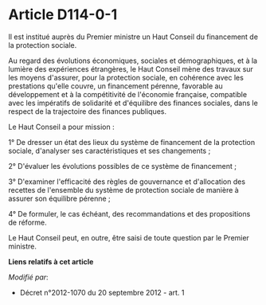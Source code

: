 # Article D114-0-1

Il est institué auprès du Premier ministre un Haut Conseil du financement de la protection sociale. 

Au regard des évolutions économiques, sociales et démographiques, et à la lumière des expériences étrangères, le Haut Conseil
mène des travaux sur les moyens d'assurer, pour la protection sociale, en cohérence avec les prestations qu'elle couvre, un
financement pérenne, favorable au développement et à la compétitivité de l'économie française, compatible avec les impératifs
de solidarité et d'équilibre des finances sociales, dans le respect de la trajectoire des finances publiques. 

Le Haut Conseil a pour mission : 

1° De dresser un état des lieux du système de financement de la protection sociale, d'analyser ses caractéristiques et ses
changements ; 

2° D'évaluer les évolutions possibles de ce système de financement ; 

3° D'examiner l'efficacité des règles de gouvernance et d'allocation des recettes de l'ensemble du système de protection
sociale de manière à assurer son équilibre pérenne ; 

4° De formuler, le cas échéant, des recommandations et des propositions de réforme. 

Le Haut Conseil peut, en outre, être saisi de toute question par le Premier ministre.

**Liens relatifs à cet article**

_Modifié par_:

  - Décret n°2012-1070 du 20 septembre 2012 - art. 1

